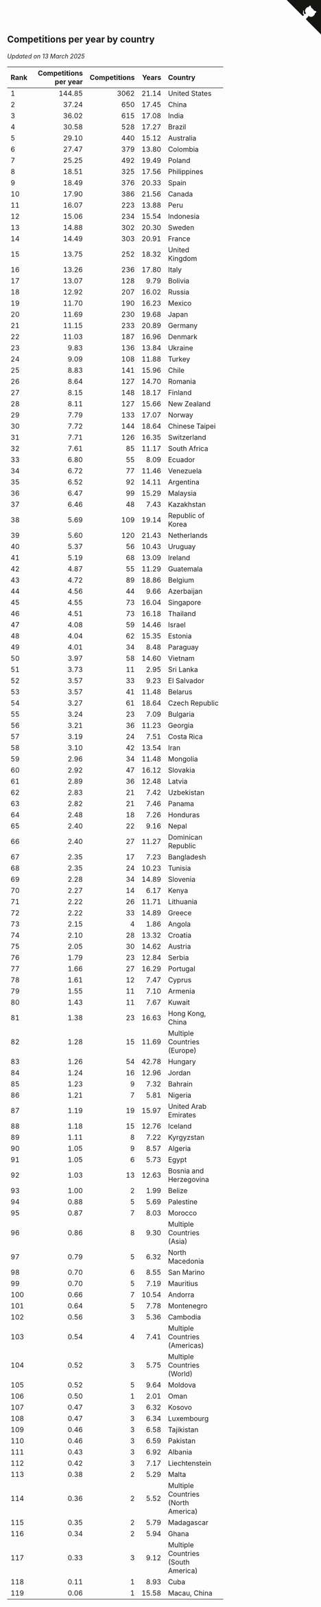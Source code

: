 ## Competitions per year by country

*Updated on 13 March 2025*

| Rank | Competitions per year | Competitions | Years | Country |
| :--- | ---: | ---: | ---: | :--- |
| 1 | 144.85 | 3062 | 21.14 | United States |
| 2 | 37.24 | 650 | 17.45 | China |
| 3 | 36.02 | 615 | 17.08 | India |
| 4 | 30.58 | 528 | 17.27 | Brazil |
| 5 | 29.10 | 440 | 15.12 | Australia |
| 6 | 27.47 | 379 | 13.80 | Colombia |
| 7 | 25.25 | 492 | 19.49 | Poland |
| 8 | 18.51 | 325 | 17.56 | Philippines |
| 9 | 18.49 | 376 | 20.33 | Spain |
| 10 | 17.90 | 386 | 21.56 | Canada |
| 11 | 16.07 | 223 | 13.88 | Peru |
| 12 | 15.06 | 234 | 15.54 | Indonesia |
| 13 | 14.88 | 302 | 20.30 | Sweden |
| 14 | 14.49 | 303 | 20.91 | France |
| 15 | 13.75 | 252 | 18.32 | United Kingdom |
| 16 | 13.26 | 236 | 17.80 | Italy |
| 17 | 13.07 | 128 | 9.79 | Bolivia |
| 18 | 12.92 | 207 | 16.02 | Russia |
| 19 | 11.70 | 190 | 16.23 | Mexico |
| 20 | 11.69 | 230 | 19.68 | Japan |
| 21 | 11.15 | 233 | 20.89 | Germany |
| 22 | 11.03 | 187 | 16.96 | Denmark |
| 23 | 9.83 | 136 | 13.84 | Ukraine |
| 24 | 9.09 | 108 | 11.88 | Turkey |
| 25 | 8.83 | 141 | 15.96 | Chile |
| 26 | 8.64 | 127 | 14.70 | Romania |
| 27 | 8.15 | 148 | 18.17 | Finland |
| 28 | 8.11 | 127 | 15.66 | New Zealand |
| 29 | 7.79 | 133 | 17.07 | Norway |
| 30 | 7.72 | 144 | 18.64 | Chinese Taipei |
| 31 | 7.71 | 126 | 16.35 | Switzerland |
| 32 | 7.61 | 85 | 11.17 | South Africa |
| 33 | 6.80 | 55 | 8.09 | Ecuador |
| 34 | 6.72 | 77 | 11.46 | Venezuela |
| 35 | 6.52 | 92 | 14.11 | Argentina |
| 36 | 6.47 | 99 | 15.29 | Malaysia |
| 37 | 6.46 | 48 | 7.43 | Kazakhstan |
| 38 | 5.69 | 109 | 19.14 | Republic of Korea |
| 39 | 5.60 | 120 | 21.43 | Netherlands |
| 40 | 5.37 | 56 | 10.43 | Uruguay |
| 41 | 5.19 | 68 | 13.09 | Ireland |
| 42 | 4.87 | 55 | 11.29 | Guatemala |
| 43 | 4.72 | 89 | 18.86 | Belgium |
| 44 | 4.56 | 44 | 9.66 | Azerbaijan |
| 45 | 4.55 | 73 | 16.04 | Singapore |
| 46 | 4.51 | 73 | 16.18 | Thailand |
| 47 | 4.08 | 59 | 14.46 | Israel |
| 48 | 4.04 | 62 | 15.35 | Estonia |
| 49 | 4.01 | 34 | 8.48 | Paraguay |
| 50 | 3.97 | 58 | 14.60 | Vietnam |
| 51 | 3.73 | 11 | 2.95 | Sri Lanka |
| 52 | 3.57 | 33 | 9.23 | El Salvador |
| 53 | 3.57 | 41 | 11.48 | Belarus |
| 54 | 3.27 | 61 | 18.64 | Czech Republic |
| 55 | 3.24 | 23 | 7.09 | Bulgaria |
| 56 | 3.21 | 36 | 11.23 | Georgia |
| 57 | 3.19 | 24 | 7.51 | Costa Rica |
| 58 | 3.10 | 42 | 13.54 | Iran |
| 59 | 2.96 | 34 | 11.48 | Mongolia |
| 60 | 2.92 | 47 | 16.12 | Slovakia |
| 61 | 2.89 | 36 | 12.48 | Latvia |
| 62 | 2.83 | 21 | 7.42 | Uzbekistan |
| 63 | 2.82 | 21 | 7.46 | Panama |
| 64 | 2.48 | 18 | 7.26 | Honduras |
| 65 | 2.40 | 22 | 9.16 | Nepal |
| 66 | 2.40 | 27 | 11.27 | Dominican Republic |
| 67 | 2.35 | 17 | 7.23 | Bangladesh |
| 68 | 2.35 | 24 | 10.23 | Tunisia |
| 69 | 2.28 | 34 | 14.89 | Slovenia |
| 70 | 2.27 | 14 | 6.17 | Kenya |
| 71 | 2.22 | 26 | 11.71 | Lithuania |
| 72 | 2.22 | 33 | 14.89 | Greece |
| 73 | 2.15 | 4 | 1.86 | Angola |
| 74 | 2.10 | 28 | 13.32 | Croatia |
| 75 | 2.05 | 30 | 14.62 | Austria |
| 76 | 1.79 | 23 | 12.84 | Serbia |
| 77 | 1.66 | 27 | 16.29 | Portugal |
| 78 | 1.61 | 12 | 7.47 | Cyprus |
| 79 | 1.55 | 11 | 7.10 | Armenia |
| 80 | 1.43 | 11 | 7.67 | Kuwait |
| 81 | 1.38 | 23 | 16.63 | Hong Kong, China |
| 82 | 1.28 | 15 | 11.69 | Multiple Countries (Europe) |
| 83 | 1.26 | 54 | 42.78 | Hungary |
| 84 | 1.24 | 16 | 12.96 | Jordan |
| 85 | 1.23 | 9 | 7.32 | Bahrain |
| 86 | 1.21 | 7 | 5.81 | Nigeria |
| 87 | 1.19 | 19 | 15.97 | United Arab Emirates |
| 88 | 1.18 | 15 | 12.76 | Iceland |
| 89 | 1.11 | 8 | 7.22 | Kyrgyzstan |
| 90 | 1.05 | 9 | 8.57 | Algeria |
| 91 | 1.05 | 6 | 5.73 | Egypt |
| 92 | 1.03 | 13 | 12.63 | Bosnia and Herzegovina |
| 93 | 1.00 | 2 | 1.99 | Belize |
| 94 | 0.88 | 5 | 5.69 | Palestine |
| 95 | 0.87 | 7 | 8.03 | Morocco |
| 96 | 0.86 | 8 | 9.30 | Multiple Countries (Asia) |
| 97 | 0.79 | 5 | 6.32 | North Macedonia |
| 98 | 0.70 | 6 | 8.55 | San Marino |
| 99 | 0.70 | 5 | 7.19 | Mauritius |
| 100 | 0.66 | 7 | 10.54 | Andorra |
| 101 | 0.64 | 5 | 7.78 | Montenegro |
| 102 | 0.56 | 3 | 5.36 | Cambodia |
| 103 | 0.54 | 4 | 7.41 | Multiple Countries (Americas) |
| 104 | 0.52 | 3 | 5.75 | Multiple Countries (World) |
| 105 | 0.52 | 5 | 9.64 | Moldova |
| 106 | 0.50 | 1 | 2.01 | Oman |
| 107 | 0.47 | 3 | 6.32 | Kosovo |
| 108 | 0.47 | 3 | 6.34 | Luxembourg |
| 109 | 0.46 | 3 | 6.58 | Tajikistan |
| 110 | 0.46 | 3 | 6.59 | Pakistan |
| 111 | 0.43 | 3 | 6.92 | Albania |
| 112 | 0.42 | 3 | 7.17 | Liechtenstein |
| 113 | 0.38 | 2 | 5.29 | Malta |
| 114 | 0.36 | 2 | 5.52 | Multiple Countries (North America) |
| 115 | 0.35 | 2 | 5.79 | Madagascar |
| 116 | 0.34 | 2 | 5.94 | Ghana |
| 117 | 0.33 | 3 | 9.12 | Multiple Countries (South America) |
| 118 | 0.11 | 1 | 8.93 | Cuba |
| 119 | 0.06 | 1 | 15.58 | Macau, China |


<a href="https://github.com/JustinTimeCuber/wca_statistics" class="github-corner" aria-label="View source on Github"><svg width="80" height="80" viewBox="0 0 250 250" style="fill:#151513; color:#fff; position: absolute; top: 0; border: 0; right: 0;" aria-hidden="true"><path d="M0,0 L115,115 L130,115 L142,142 L250,250 L250,0 Z"></path><path d="M128.3,109.0 C113.8,99.7 119.0,89.6 119.0,89.6 C122.0,82.7 120.5,78.6 120.5,78.6 C119.2,72.0 123.4,76.3 123.4,76.3 C127.3,80.9 125.5,87.3 125.5,87.3 C122.9,97.6 130.6,101.9 134.4,103.2" fill="currentColor" style="transform-origin: 130px 106px;" class="octo-arm"></path><path d="M115.0,115.0 C114.9,115.1 118.7,116.5 119.8,115.4 L133.7,101.6 C136.9,99.2 139.9,98.4 142.2,98.6 C133.8,88.0 127.5,74.4 143.8,58.0 C148.5,53.4 154.0,51.2 159.7,51.0 C160.3,49.4 163.2,43.6 171.4,40.1 C171.4,40.1 176.1,42.5 178.8,56.2 C183.1,58.6 187.2,61.8 190.9,65.4 C194.5,69.0 197.7,73.2 200.1,77.6 C213.8,80.2 216.3,84.9 216.3,84.9 C212.7,93.1 206.9,96.0 205.4,96.6 C205.1,102.4 203.0,107.8 198.3,112.5 C181.9,128.9 168.3,122.5 157.7,114.1 C157.9,116.9 156.7,120.9 152.7,124.9 L141.0,136.5 C139.8,137.7 141.6,141.9 141.8,141.8 Z" fill="currentColor" class="octo-body"></path></svg></a><style>.github-corner:hover .octo-arm{animation:octocat-wave 560ms ease-in-out}@keyframes octocat-wave{0%,100%{transform:rotate(0)}20%,60%{transform:rotate(-25deg)}40%,80%{transform:rotate(10deg)}}@media (max-width:500px){.github-corner:hover .octo-arm{animation:none}.github-corner .octo-arm{animation:octocat-wave 560ms ease-in-out}}</style>
